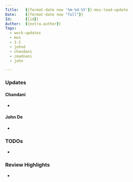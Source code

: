 ```yaml
---
Title:   {{format-date now '%m-%d-%Y'}}-mos-lead-update
Date:    {{format-date now "full"}}
Id:      {{id}}
Author:  {{extra.author}}
Tags:
  - work-updates
  - mos
  - 1-1
  - johnd
  - chandani
  - cmadnani
  - john

---
```


### Updates

#### Chandani

-

#### John De

-

### TODOs

-

### Review Highlights

-
